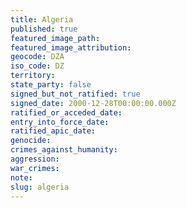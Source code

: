```yaml
---
title: Algeria
published: true
featured_image_path:
featured_image_attribution:
geocode: DZA
iso_code: DZ
territory:
state_party: false
signed_but_not_ratified: true
signed_date: 2000-12-28T00:00:00.000Z
ratified_or_acceded_date:
entry_into_force_date:
ratified_apic_date:
genocide:
crimes_against_humanity:
aggression:
war_crimes:
note:
slug: algeria
---
```



